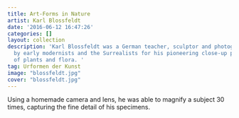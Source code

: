 ```yaml
---
title: Art-Forms in Nature
artist: Karl Blossfeldt
date: '2016-06-12 16:47:26'
categories: []
layout: collection
description: 'Karl Blossfeldt was a German teacher, sculptor and photographer celebrated
  by early modernists and the Surrealists for his pioneering close-up photography
  of plants and flora. '
tag: Urformen der Kunst
image: "blossfeldt.jpg"
cover: "blossfeldt.jpg"
---
```

Using a homemade camera and lens, he was able to magnify a subject 30 times, capturing the fine detail of his specimens.